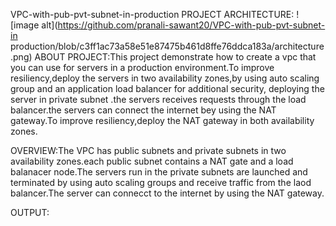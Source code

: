VPC-with-pub-pvt-subnet-in-production
PROJECT ARCHITECTURE:
![image alt](https://github.com/pranali-sawant20/VPC-with-pub-pvt-subnet-in production/blob/c3ff1ac73a58e51e87475b461d8ffe76ddca183a/architecture.png)
ABOUT PROJECT:This project demonstrate how to create a vpc that you can use for servers in a production environment.To improve resiliency,deploy the servers in two availability zones,by using
auto scaling group and an application load balancer for additional security, deploying the server in private subnet .the servers receives requests through the load balancer.the servers can 
connect the internet bey using the NAT gateway.To improve resiliency,deploy the NAT gateway in both availability zones.

OVERVIEW:The VPC has public subnets and private subnets in two availability zones.each public subnet contains a NAT gate and a load balanacer node.The servers run in the private subnets are 
launched and terminated by using auto scaling groups and receive traffic from the laod balancer.The server can connecct to the internet by using
the NAT gateway.

OUTPUT:
